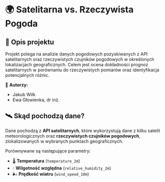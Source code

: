 # 🌍 Satelitarna vs. Rzeczywista Pogoda  

## 📖 Opis projektu  

Projekt polega na analizie danych pogodowych pozyskiwanych z API satelitarnych oraz rzeczywistych czujników pogodowych w określonych lokalizacjach geograficznych. Celem jest ocena dokładności prognoz satelitarnych w porównaniu do rzeczywistych pomiarów oraz identyfikacja potencjalnych różnic.  

🔬 **Autorzy:**  
- Jakub Wilk  
- Ewa Głowienka, dr inż.  

## 🛰️ Skąd pochodzą dane?  

Dane pochodzą z **API satelitarnych**, które wykorzystują dane z kilku satelit meteorologicznych oraz **rzeczywistych czujników pogodowych**, zlokalizowanych w wybranych punktach geograficznych.  

Porównywane są następujące parametry:  
- 🌡️ **Temperatura** (`temperature_2m`)  
- 💧 **Wilgotność względna** (`relative_humidity_2m`)  
- 🌬️ **Prędkość wiatru** (`wind_speed_10m`)  
